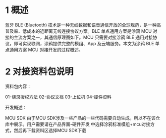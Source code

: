 1 概述
======

蓝牙 BLE (Bluetooth)
技术是一种无线数据和语音通信开放的全球规范，是一种高普及率、低成本的近距离无线连接协议方案。BLE
单点通用方案是涂鸦 MCU 对接的主流方案之一，其通信原理图如下。MCU 只需要对接涂鸦
BLE 通用对接协议，即可实现联网，涂鸦提供完整的模组、App 及云端服务。本文为涂鸦
BLE 单点通用方案 MCU 对接开发的过程概述。

2 对接资料包说明
================

资料包内容：

01-烧录授权方法
02-协议文档
03-上位机
04-硬件资料

开发概述：



MCU SDK
由于MCU SDK涉及一些产品的一些代码需要自动生成。所以不在该仓库中展示。用户需要请在产品界面-硬件开发 中选择涂鸦标准模组+mcu对接方式，然后再下载资料区选择MCU SDK下载
